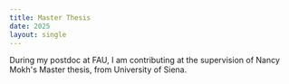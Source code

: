 ```yaml
---
title: Master Thesis 
date: 2025
layout: single
---
```

During my postdoc at FAU, I am contributing at the supervision of Nancy Mokh's Master thesis, from University of Siena. 
